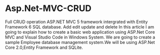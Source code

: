 # Asp.Net-MVC-CRUD
Full CRUD operation ASP.NET MVC 5 framework intergrated with Entity Framework 6 SQL database. Add edit update and delete In this article I am going to explain how to create a basic web application using ASP.Net Core MVC and Visual Studio Code in Windows System. We are going to create a sample Employee database management system.We will be using ASP.Net Core 2.0,Entity Framework and SQLite.












